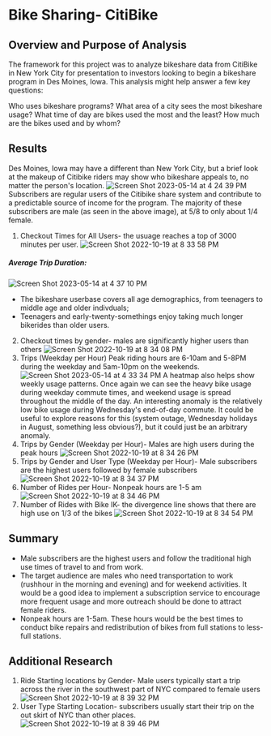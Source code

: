 # Bike Sharing- CitiBike
## Overview and Purpose of Analysis
The framework for this project was to analyze bikeshare data from CitiBike in New York City for presentation to investors looking to begin a bikeshare program in Des Moines, Iowa. This analysis might help answer a few key questions:

Who uses bikeshare programs?
What area of a city sees the most bikeshare usage?
What time of day are bikes used the most and the least?
How much are the bikes used and by whom?

## Results
Des Moines, Iowa may have a different than New York City, but a brief look at the makeup of Citibike riders may show who bikeshare appeals to, no matter the person's location.
![Screen Shot 2023-05-14 at 4 24 39 PM](https://github.com/mckayemeeves/bikesharing/assets/106174279/89883389-5982-4043-a32c-f742b3536dd4)
Subscribers are regular users of the Citibike share system and contribute to a predictable source of income for the program. The majority of these subscribers are male (as seen in the above image), at 5/8 to only about 1/4 female. 
1. Checkout Times for All Users- the usuage reaches a top of 3000 minutes per user.
![Screen Shot 2022-10-19 at 8 33 58 PM](https://user-images.githubusercontent.com/106174279/196842842-96cdfd18-6e69-41d8-8546-011ca9aee363.png)
##### Average Trip Duration: 
![Screen Shot 2023-05-14 at 4 37 10 PM](https://github.com/mckayemeeves/bikesharing/assets/106174279/3dd8d5bf-c31b-41ff-9778-5b4289617c61)
- The bikeshare userbase covers all age demographics, from teenagers to middle age and older indivduals;
- Teenagers and early-twenty-somethings enjoy taking much longer bikerides than older users.

2. Checkout times by gender- males are significantly higher users than others
![Screen Shot 2022-10-19 at 8 34 08 PM](https://user-images.githubusercontent.com/106174279/196842858-44c2fd96-9ff5-4961-b4f3-3f7b470a935c.png)
3. Trips (Weekday per Hour) Peak riding hours are 6-10am and 5-8PM during the weekday and 5am-10pm on the weekends.
![Screen Shot 2023-05-14 at 4 33 34 PM](https://github.com/mckayemeeves/bikesharing/assets/106174279/6ed5f6b4-9395-441d-8559-60ea885a55e5)
A heatmap also helps show weekly usage patterns. Once again we can see the heavy bike usage during weekday commute times, and weekend usage is spread throughout the middle of the day. An interesting anomaly is the relatively low bike usage during Wednesday's end-of-day commute. It could be useful to explore reasons for this (system outage, Wednesday holidays in August, something less obvious?), but it could just be an arbitrary anomaly.
4. Trips by Gender (Weekday per Hour)- Males are high users during the peak hours
![Screen Shot 2022-10-19 at 8 34 26 PM](https://user-images.githubusercontent.com/106174279/196842896-e534fff3-125c-4a25-9317-8a79383200b7.png)
5. Trips by Gender and User Type (Weekday per Hour)- Male subscribers are the highest users followed by female subscribers
![Screen Shot 2022-10-19 at 8 34 37 PM](https://user-images.githubusercontent.com/106174279/196842920-c6745fab-37a0-4636-a34c-d5e2eecf852d.png)
6. Number of Rides per Hour- Nonpeak hours are 1-5 am
![Screen Shot 2022-10-19 at 8 34 46 PM](https://user-images.githubusercontent.com/106174279/196842938-fc2abb3e-9d01-4df3-8f77-9e8775e78078.png)
7. Number of Rides with Bike IK- the divergence line shows that there are high use on 1/3 of the bikes
![Screen Shot 2022-10-19 at 8 34 54 PM](https://user-images.githubusercontent.com/106174279/196842944-a369e09f-4788-42aa-9e4d-ccb89678916c.png)
## Summary
- Male subscribers are the highest users and follow the traditional high use times of travel to and from work.
- The target audience are males who need transportation to work (rushhour in the morning and evening) and for weekend activities. It would be a good idea to implement a subscription service to encourage more frequent usage and more outreach should be done to attract female riders. 
- Nonpeak hours are 1-5am. These hours would be the best times to conduct bike repairs and redistribution of bikes from full stations to less-full stations. 
## Additional Research
1. Ride Starting locations by Gender- Male users typically start a trip across the river in the southwest part of NYC compared to female users
![Screen Shot 2022-10-19 at 8 39 32 PM](https://user-images.githubusercontent.com/106174279/196843488-a0c7e069-7d1e-42c3-b30b-0bdc2bcc027c.png)
3. User Type Starting Location- subscribers usually start their trip on the out skirt of NYC than other places.
![Screen Shot 2022-10-19 at 8 39 46 PM](https://user-images.githubusercontent.com/106174279/196843509-97f6e5ad-9af5-48d1-9c27-f90286d77d9e.png)

